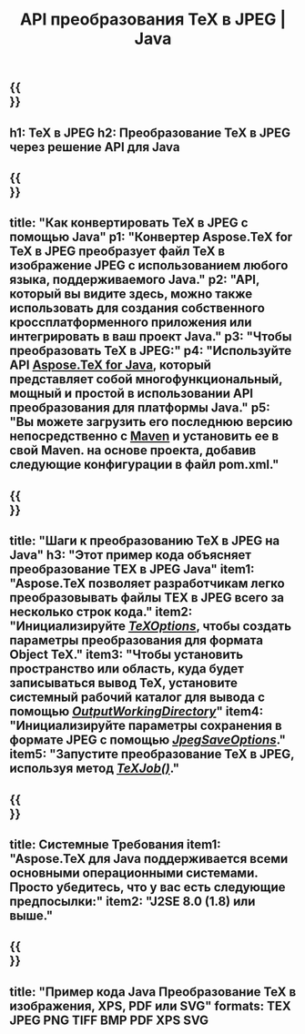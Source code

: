 ﻿---
translation: true
template: /_templates/_conversion-child-java.md
title: API преобразования TeX в JPEG | Java
description: Функциональность преобразования TeX в JPEG. Интегрируйте эту локальную библиотеку Java в свой проект или используйте кроссплатформенные приложения для преобразования TeX в JPEG.
keywords: tex в Jpeg api jpeg, tex2jpeg интегрировать
url: /java/conversion/tex-to-jpeg/
family: tex
platformtag: java
feature: conversion
informat: TEX
outformat: JPEG
otherformats: BMP PNG TIFF PDF XPS SVG
---

{{<section banner>}}
---
h1: TeX в JPEG
h2: Преобразование TeX в JPEG через решение API для Java
---

{{<section overview>}}
---
title: "Как конвертировать TeX в JPEG с помощью Java"
p1: "Конвертер Aspose.TeX for TeX в JPEG преобразует файл TeX в изображение JPEG с использованием любого языка, поддерживаемого Java."
p2: "API, который вы видите здесь, можно также использовать для создания собственного кроссплатформенного приложения или интегрировать в ваш проект Java."
p3: "Чтобы преобразовать TeX в JPEG:"
p4: "Используйте API [Aspose.TeX for Java](https://products.aspose.com/tex/java), который представляет собой многофункциональный, мощный и простой в использовании API преобразования для платформы Java."
p5: "Вы можете загрузить его последнюю версию непосредственно с [Maven](https://repository.aspose.com/webapp/#/artifacts/browse/tree/General/repo/com/aspose/aspose-tex) и установить ее в свой Maven. на основе проекта, добавив следующие конфигурации в файл pom.xml."
---

{{<section feature1>}}
---
title: "Шаги к преобразованию TeX в JPEG на Java"
h3: "Этот пример кода объясняет преобразование TEX в JPEG Java"
item1: "Aspose.TeX позволяет разработчикам легко преобразовывать файлы TEX в JPEG всего за несколько строк кода."
item2: "Инициализируйте [*TeXOptions*](https://reference.aspose.com/tex/java/com.aspose.tex/TeXOptions), чтобы создать параметры преобразования для формата Object TeX."
item3: "Чтобы установить пространство или область, куда будет записываться вывод TeX, установите системный рабочий каталог для вывода с помощью [*OutputWorkingDirectory*](https://reference.aspose.com/tex/java/com.aspose.tex/TeXOptions#getOutputWorkingDirectory--)"
item4: "Инициализируйте параметры сохранения в формате JPEG с помощью [*JpegSaveOptions*](https://reference.aspose.com/tex/java/com.aspose.tex.rendering/JpegSaveOptions)."
item5: "Запустите преобразование TeX в JPEG, используя метод [*TeXJob()*](https://reference.aspose.com/tex/java/com.aspose.tex/TeXJob)."
---

{{<section feature2>}}
---
title: Системные Требования
item1: "Aspose.TeX для Java поддерживается всеми основными операционными системами. Просто убедитесь, что у вас есть следующие предпосылки:"
item2: "J2SE 8.0 (1.8) или выше."
---

{{<section widget>}}
---
title: "Пример кода Java Преобразование TeX в изображения, XPS, PDF или SVG"
formats: TEX JPEG PNG TIFF BMP PDF XPS SVG
---